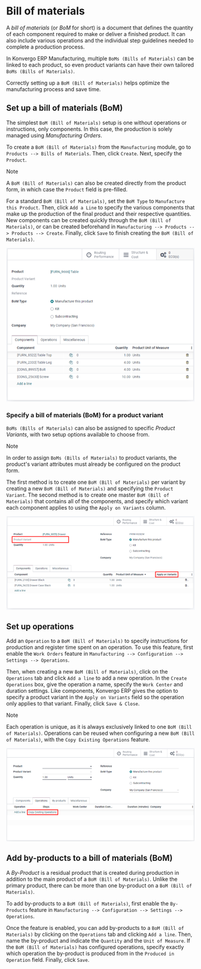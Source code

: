 # Bill of materials

<div id="manufacturing/management/bill-configuration">

A *bill of materials* (or *BoM* for short) is a document that defines
the quantity of each component required to make or deliver a finished
product. It can also include various operations and the individual step
guidelines needed to complete a production process.

</div>

In Konvergo ERP Manufacturing, multiple `BoMs (Bills of Materials)` can be
linked to each product, so even product variants can have their own
tailored `BoMs (Bills of Materials)`.

Correctly setting up a `BoM (Bill of Materials)` helps optimize the
manufacturing process and save time.

## Set up a bill of materials (BoM)

The simplest `BoM (Bill of Materials)` setup is one without operations
or instructions, only components. In this case, the production is solely
managed using *Manufacturing Orders*.

To create a `BoM (Bill of Materials)` from the `Manufacturing` module,
go to `Products --> Bills of Materials`. Then, click `Create`. Next,
specify the `Product`.

> [!NOTE]
> A `BoM (Bill of Materials)` can also be created directly from the
> product form, in which case the `Product` field is pre-filled.

For a standard `BoM (Bill of Materials)`, set the `BoM Type` to
`Manufacture this Product`. Then, click `Add a Line` to specify the
various components that make up the production of the final product and
their respective quantities. New components can be created quickly
through the `BoM (Bill of Materials)`, or can be created beforehand in
`Manufacturing --> Products --> Products --> Create`. Finally, click
`Save` to finish creating the `BoM (Bill of Materials)`.

<img src="bill_configuration/bom-form.png" class="align-center"
alt="Set up a Bill of Materials." />

### Specify a bill of materials (BoM) for a product variant

`BoMs (Bills of Materials)` can also be assigned to specific *Product
Variants*, with two setup options available to choose from.

> [!NOTE]
> In order to assign `BoMs (Bills of Materials)` to product variants,
> the product's variant attributes must already be configured on the
> product form.

The first method is to create one `BoM (Bill of Materials)` per variant
by creating a new `BoM (Bill of Materials)` and specifying the
`Product Variant`. The second method is to create one master
`BoM (Bill of Materials)` that contains all of the components, and
specify which variant each component applies to using the
`Apply on Variants` column.

<img src="bill_configuration/bom-variants.png" class="align-center"
alt="Product Variants in the Bill of Materials." />

## Set up operations

Add an `Operation` to a `BoM (Bill of Materials)` to specify
instructions for production and register time spent on an operation. To
use this feature, first enable the `Work Orders` feature in
`Manufacturing --> Configuration --> Settings -->
Operations`.

Then, when creating a new `BoM (Bill of Materials)`, click on the
`Operations` tab and click `Add a line` to add a new operation. In the
`Create Operations` box, give the operation a name, specify the
`Work Center` and duration settings. Like components, Konvergo ERP gives the
option to specify a product variant in the `Apply on Variants` field so
the operation only applies to that variant. Finally, click
`Save & Close`.

> [!NOTE]
> Each operation is unique, as it is always exclusively linked to one
> `BoM (Bill of
> Materials)`. Operations can be reused when configuring a new
> `BoM (Bill of Materials)`, with the `Copy Existing Operations`
> feature.

<img src="bill_configuration/copy-existing-operations.png"
class="align-center" alt="Copy Existing Operations feature." />

## Add by-products to a bill of materials (BoM)

A *By-Product* is a residual product that is created during production
in addition to the main product of a `BoM (Bill of Materials)`. Unlike
the primary product, there can be more than one by-product on a
`BoM (Bill of Materials)`.

To add by-products to a `BoM (Bill of Materials)`, first enable the
`By-Products` feature in
`Manufacturing --> Configuration --> Settings --> Operations`.

Once the feature is enabled, you can add by-products to a
`BoM (Bill of Materials)` by clicking on the `Operations` tab and
clicking `Add a line`. Then, name the by-product and indicate the
`Quantity` and the `Unit of Measure`. If the `BoM (Bill of Materials)`
has configured operations, specify exactly which operation the
by-product is produced from in the `Produced in Operation` field.
Finally, click `Save`.
